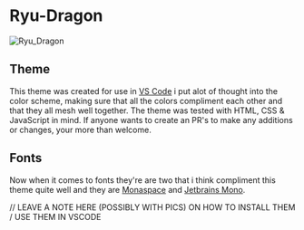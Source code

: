# Ryu-Dragon

![Ryu_Dragon](https://github.com/user-attachments/assets/5fdbec17-c7b5-450e-a47e-a476cc3b133a)

## Theme

This theme was created for use in [VS Code](https://code.visualstudio.com/) i put alot of thought into the color scheme, making sure that all the colors compliment each other and that they all mesh well together. The theme was tested with HTML, CSS & JavaScript in mind. If anyone wants to create an PR's to make any additions or changes, your more than welcome.

## Fonts

Now when it comes to fonts they're are two that i think compliment this theme quite well and they are [Monaspace](https://monaspace.githubnext.com/) and [Jetbrains Mono](https://www.jetbrains.com/lp/mono/).

// LEAVE A NOTE HERE (POSSIBLY WITH PICS) ON HOW TO INSTALL THEM / USE THEM IN VSCODE
